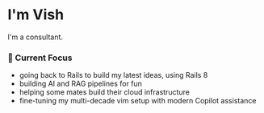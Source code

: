 # I'm Vish

I'm a consultant. 

### 🔭 Current Focus
- going back to Rails to build my latest ideas, using Rails 8
- building AI and RAG pipelines for fun
- helping some mates build their cloud infrastructure
- fine-tuning my multi-decade vim setup with modern Copilot assistance
